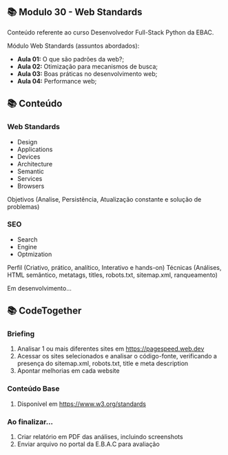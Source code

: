 ## 📚 Modulo 30 - Web Standards
Conteúdo referente ao curso Desenvolvedor Full-Stack Python da EBAC.

Módulo Web Standards (assuntos abordados):
- **Aula 01:** O que são padrões da web?;
- **Aula 02:** Otimização para mecanismos de busca;
- **Aula 03:** Boas práticas no desenvolvimento web;
- **Aula 04:** Performance web;

## 📚 Conteúdo

### Web Standards
- Design
- Applications
- Devices
- Architecture
- Semantic
- Services
- Browsers

Objetivos (Analise, Persistência, Atualização constante e solução de problemas)

### SEO
- Search
- Engine
- Optmization

Perfil (Criativo, prático, analítico, Interativo e hands-on)
Técnicas (Análises, HTML semântico, metatags, titles, robots.txt, sitemap.xml, ranqueamento)

Em desenvolvimento...

## 📚 CodeTogether

### Briefing
1. Analisar 1 ou mais diferentes sites em https://pagespeed.web.dev
2. Acessar os sites selecionados e analisar o código-fonte, verificando
a presença do sitemap.xml, robots.txt, title e meta description
3. Apontar melhorias em cada website

### Conteúdo Base
1. Disponível em https://www.w3.org/standards

### Ao finalizar...
1. Criar relatório em PDF das análises, incluindo screenshots
2. Enviar arquivo no portal da E.B.A.C para avaliação